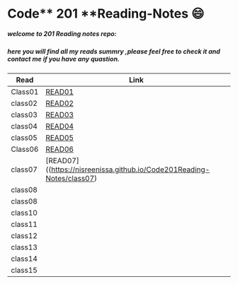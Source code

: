 # Code** 201 **Reading-Notes :smile:

##### welcome to 201 Reading notes repo:

##### here you will find all my reads summry ,please feel free to check it and contact me if you have any quastion.


| Read          | Link                                                                    |
| ----------| ----------------------------------------------------------------------------|
| Class01| [READ01](https://nisreenissa.github.io/Code201Reading-Notes/Class01)                   |
| class02 | [READ02](https://nisreenissa.github.io/Code201Reading-Notes/class02) | 
| class03|  [READ03](https://nisreenissa.github.io/Code201Reading-Notes/class03) | 
| class04 | [READ04](https://nisreenissa.github.io/Code201Reading-Notes/class04) | 
| class05 | [READ05](https://nisreenissa.github.io/Code201Reading-Notes/class05) |
| Class06 | [READ06](https://nisreenissa.github.io/Code201Reading-Notes/class06)                   |
| class07 | [READ07]((https://nisreenissa.github.io/Code201Reading-Notes/class07) | 
| class08 | []() | 
| class08 | []() | 
| class10 | []() | 
| class11 | []() | 
| class12 | []() |     
| class13 | []() | 
| class14 | []() | 
| class15 | []() | 
